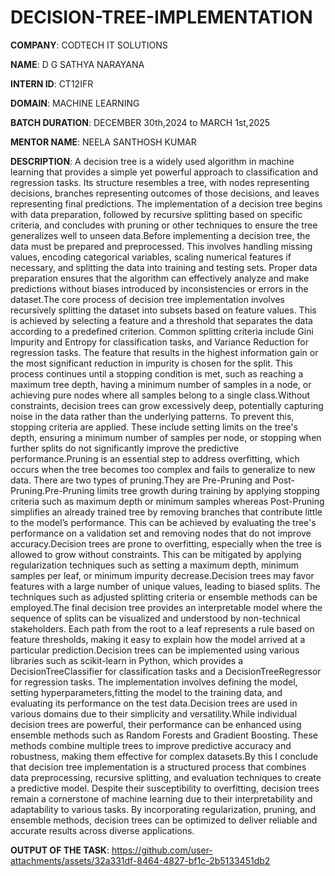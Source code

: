 # DECISION-TREE-IMPLEMENTATION

**COMPANY**: CODTECH IT SOLUTIONS

**NAME**: D G SATHYA NARAYANA

**INTERN ID**: CT12IFR

**DOMAIN**: MACHINE LEARNING

**BATCH DURATION**: DECEMBER 30th,2024 to MARCH 1st,2025

**MENTOR NAME**: NEELA SANTHOSH KUMAR

**DESCRIPTION**: A decision tree is a widely used algorithm in machine learning that provides a simple yet powerful approach to classification and regression tasks. Its structure resembles a tree, with nodes representing decisions, branches representing outcomes of those decisions, and leaves representing final predictions. The implementation of a decision tree begins with data preparation, followed by recursive splitting based on specific criteria, and concludes with pruning or other techniques to ensure the tree generalizes well to unseen data.Before implementing a decision tree, the data must be prepared and preprocessed. This involves handling missing values, encoding categorical variables, scaling numerical features if necessary, and splitting the data into training and testing sets. Proper data preparation ensures that the algorithm can effectively analyze and make predictions without biases introduced by inconsistencies or errors in the dataset.The core process of decision tree implementation involves recursively splitting the dataset into subsets based on feature values. This is achieved by selecting a feature and a threshold that separates the data according to a predefined criterion. Common splitting criteria include Gini Impurity and Entropy for classification tasks, and Variance Reduction for regression tasks. The feature that results in the highest information gain or the most significant reduction in impurity is chosen for the split. This process continues until a stopping condition is met, such as reaching a maximum tree depth, having a minimum number of samples in a node, or achieving pure nodes where all samples belong to a single class.Without constraints, decision trees can grow excessively deep, potentially capturing noise in the data rather than the underlying patterns. To prevent this, stopping criteria are applied. These include setting limits on the tree's depth, ensuring a minimum number of samples per node, or stopping when further splits do not significantly improve the predictive performance.Pruning is an essential step to address overfitting, which occurs when the tree becomes too complex and fails to generalize to new data. There are two types of pruning.They are Pre-Pruning and Post-Pruning.Pre-Pruning limits tree growth during training by applying stopping criteria such as maximum depth or minimum samples whereas Post-Pruning simplifies an already trained tree by removing branches that contribute little to the model’s performance. This can be achieved by evaluating the tree's performance on a validation set and removing nodes that do not improve accuracy.Decision trees are prone to overfitting, especially when the tree is allowed to grow without constraints. This can be mitigated by applying regularization techniques such as setting a maximum depth, minimum samples per leaf, or minimum impurity decrease.Decision trees may favor features with a large number of unique values, leading to biased splits. The techniques such as adjusted splitting criteria or ensemble methods can be employed.The final decision tree provides an interpretable model where the sequence of splits can be visualized and understood by non-technical stakeholders. Each path from the root to a leaf represents a rule based on feature thresholds, making it easy to explain how the model arrived at a particular prediction.Decision trees can be implemented using various libraries such as scikit-learn in Python, which provides a DecisionTreeClassifier for classification tasks and a DecisionTreeRegressor for regression tasks. The implementation involves defining the model, setting hyperparameters,fitting the model to the training data, and evaluating its performance on the test data.Decision trees are used in various domains due to their simplicity and versatility.While individual decision trees are powerful, their performance can be enhanced using ensemble methods such as Random Forests and Gradient Boosting. These methods combine multiple trees to improve predictive accuracy and robustness, making them effective for complex datasets.By this I conclude that decision tree implementation is a structured process that combines data preprocessing, recursive splitting, and evaluation techniques to create a predictive model. Despite their susceptibility to overfitting, decision trees remain a cornerstone of machine learning due to their interpretability and adaptability to various tasks. By incorporating regularization, pruning, and ensemble methods, decision trees can be optimized to deliver reliable and accurate results across diverse applications.


**OUTPUT OF THE TASK**:
https://github.com/user-attachments/assets/32a331df-8464-4827-bf1c-2b5133451db2
